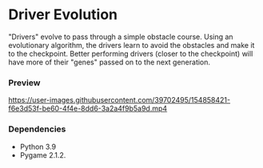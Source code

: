 # Driver Evolution
"Drivers" evolve to pass through a simple obstacle course. Using
an evolutionary algorithm, the drivers learn to avoid the obstacles
and make it to the checkpoint. Better performing drivers (closer to the 
checkpoint) will have more of their "genes" passed on to the next 
generation.

### Preview
https://user-images.githubusercontent.com/39702495/154858421-f6e3d53f-be60-4f4e-8dd6-3a2a4f9b5a9d.mp4

### Dependencies
* Python 3.9
* Pygame 2.1.2.